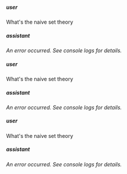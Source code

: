 ##### user
What's the naive set theory

##### assistant
*An error occurred. See console logs for details.*

##### user
What's the naive set theory

##### assistant
*An error occurred. See console logs for details.*

##### user
What's the naive set theory

##### assistant
*An error occurred. See console logs for details.*